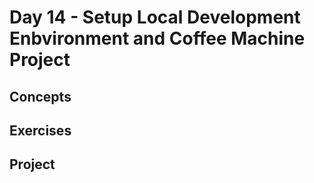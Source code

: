 # Day 14 - Setup Local Development Enbvironment and Coffee Machine Project

## Concepts

## Exercises

## Project
